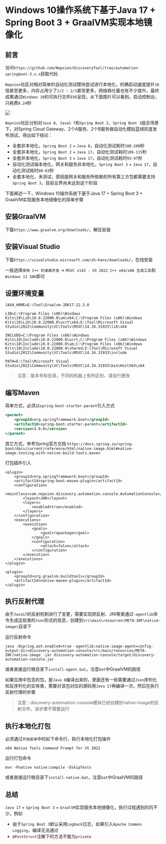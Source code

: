 # Windows 10操作系统下基于Java 17 + Spring Boot 3 + GraalVM实现本地镜像化

## 前言
访问`https://github.com/Nepxion/DiscoveryTool/tree/automation-springboot-3.x.x`获取代码

`Nepxion`社区对相对简单的自动化测试模块尝试进行本地化，的确启动速度提升`10`倍甚至更多，内存占用少了`1/2 ~ 2/3`甚至更多，网络吞吐量也有不少提升。最终成果通过`Windows 10`的可执行文件`EXE`呈现，从下面图片可以看到，启动控制台，只耗费`0.24`秒

![](http://nepxion.gitee.io/discovery/docs/discovery-doc/NativeImage.jpg)

`Nepxion`社区分别对`Java 8`、`Java1 7`和`Spring Boot 2`、`Spring Boot 3`组合场景下，对Spring Cloud Gateway、2个A服务、2个B服务做自动化模拟蓝绿灰度发布测试，得出如下结论：
- 全套非本地化，`Spring Boot 2` + `Java 8`，自动化测试耗时`180-200`秒
- 全套非本地化，`Spring Boot 2` + `Java 17`，自动化测试耗时`109-115`秒
- 全套非本地化，`Spring Boot 3` + `Java 17`，自动化测试耗时`93-97`秒
- 自动化测试端本地化，网关和服务非本地化，`Spring Boot 3` + `Java 17`，自动化测试耗时`80-83`秒
- 全套本地化，未测试，原因是网关和服务所依赖的所有第三方包都需要支持`Spring Boot 3`，目前业界尚未达到这个阶段

下面阐述一下，Windows 10操作系统下基于Java 17 + Spring Boot 3 + GraalVM实现服务本地镜像化的简单步骤

## 安装GraalVM
下载`https://www.graalvm.org/downloads/`，解压安装

## 安装Visual Studio
下载`https://visualstudio.microsoft.com/zh-hans/downloads/`，在线安装

一般选择`使用 C++ 的桌面开发` -> `MSVC v143 - VS 2022 C++ x64/x86 生成工具`和`Windows 11 SDK`即可

## 设置环境变量
```
JAVA_HOME=E:\Tool\Graalvm-JDK17-22.3.0

LIB=C:\Program Files (x86)\Windows Kits\10\Lib\10.0.22000.0\um\x64;C:\Program Files (x86)\Windows Kits\10\Lib\10.0.22000.0\ucrt\x64;E:\Tool\Microsoft Visual Studio\2022\Community\VC\Tools\MSVC\14.34.31933\lib\x64

INCLUDE=C:\Program Files (x86)\Windows Kits\10\Include\10.0.22000.0\ucrt;C:\Program Files (x86)\Windows Kits\10\Include\10.0.22000.0\um;C:\Program Files (x86)\Windows Kits\10\Include\10.0.22000.0\shared;E:\Tool\Microsoft Visual Studio\2022\Community\VC\Tools\MSVC\14.34.31933\include

PATH=E:\Tool\Microsoft Visual Studio\2022\Community\VC\Tools\MSVC\14.34.31933\bin\HostX64\x64
```

> 注意：版本号和目录，不同的机器上有所区别，请自行更改

## 编写Maven
简单方式，必须以`spring-boot-starter-parent`引入方式
```xml
<parent>
    <groupId>org.springframework.boot</groupId>
    <artifactId>spring-boot-starter-parent</artifactId>
    <version>3.0.0</version>
</parent>
```
其它方式，参考Spring官方文档 `https://docs.spring.io/spring-boot/docs/current/reference/html/native-image.html#native-image.testing.with-native-build-tools.maven`

打包插件引入
```
<plugin>
    <groupId>org.springframework.boot</groupId>
    <artifactId>spring-boot-maven-plugin</artifactId>
    <configuration>
        <mainClass>com.nepxion.discovery.automation.console.AutomationConsole</mainClass>
        <layout>JAR</layout>
        <layers>
            <enabled>true</enabled>
        </layers>
    </configuration>
    <executions>
        <execution>
            <goals>
                <goal>repackage</goal>
            </goals>
            <configuration>
                <attach>false</attach>
            </configuration>
        </execution>
    </executions>
</plugin>

<plugin>
    <groupId>org.graalvm.buildtools</groupId>
    <artifactId>native-maven-plugin</artifactId>
</plugin>
```

## 执行反射代理
由于`Java17`的反射机制进行了变更，需要实现把反射、JNI等类通过`-agentlib`命令生成这些类的`Json`形式的信息，创建到`src\main\resources\META-INF\native-image\`目录下

运行反射命令
```
java -Dspring.aot.enabled=true -agentlib:native-image-agent=config-output-dir=discovery-automation-console/src/main/resources/META-INF/native-image -jar discovery-automation-console/target/discovery-automation-console.jar
```

或者直接运行根目录下`install-agent.bat`，注意`bat`中GraalVM的路径

如果应用中包含的包，是`Java 8`编译出来的，里面还有一些需要通过`Json`序列化和反序列化的实体类，需要对该包对应的源码用`Java 17`再编译一次，然后在执行反射代理的步骤

> 注意：discovery-automation-console模块已经创建好native-image的反射文件，该步骤不需要运行

## 执行本地化打包
必须通过`开始菜单`中的如下命令行，执行本地化打包操作
```
x64 Native Tools Command Prompt for VS 2022
```

运行打包命令
```
mvn -Pnative native:compile -DskipTests
```

或者直接运行根目录下`install-native.bat`，注意`bat`中GraalVM的路径

## 总结
`Java 17` + `Spring Boot 3` + `GraalVM`实现服务本地镜像化，执行过程遇到的坑不少。例如
- 由于`Spring Boot 3`默认采用`Logback`日志，如果引入`Apache Common Logging`，编译无法通过
- `@PostStruct`注解下的方法不能为`private`